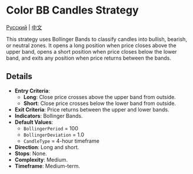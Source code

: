 # Color BB Candles Strategy
[Русский](README_ru.md) | [中文](README_cn.md)

This strategy uses Bollinger Bands to classify candles into bullish, bearish, or neutral zones. It opens a long position when price closes above the upper band, opens a short position when price closes below the lower band, and exits any position when price returns between the bands.

## Details

- **Entry Criteria**:
  - **Long**: Close price crosses above the upper band from outside.
  - **Short**: Close price crosses below the lower band from outside.
- **Exit Criteria**: Price returns between the upper and lower bands.
- **Indicators**: Bollinger Bands.
- **Default Values**:
  - `BollingerPeriod` = 100
  - `BollingerDeviation` = 1.0
  - `CandleType` = 4-hour timeframe
- **Direction**: Long and short.
- **Stops**: None.
- **Complexity**: Medium.
- **Timeframe**: Medium-term.

